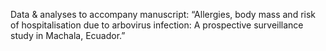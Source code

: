 Data & analyses to accompany manuscript: “Allergies, body mass and risk of hospitalisation due to arbovirus infection: A prospective surveillance study in Machala, Ecuador.”

